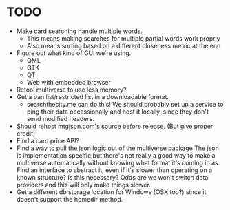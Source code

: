 TODO
====

* Make card searching handle multiple words.
    * This means making searches for multiple partial words work proprly
	* Also means sorting based on a different closeness metric at the end
* Figure out what kind of GUI we're using.
	* QML
	* GTK
	* QT
	* Web with embedded browser
* Retool multiverse to use less memory?
* Get a ban list/restricted list in a downloadable format.
    * searchthecity.me can do this! We should probably set up a service to ping their data occassionally and host it locally, since they don't send modified headers.
* Should rehost mtgjson.com's source before release. (But give proper credit)
* Find a card price API?
* Find a way to pull the json logic out of the multiverse package
  The json is implementation specific but there's not really a good way to make a multiverse automatically without knowing what format it's coming in as.
  Find an interface to abstract it, even if it's slower than operating on a known structure?
  Is this necessary? Odds are we won't switch data providers and this will only make things slower.
* Get a different db storage location for Windows (OSX too?) since it doesn't support the homedir method.
